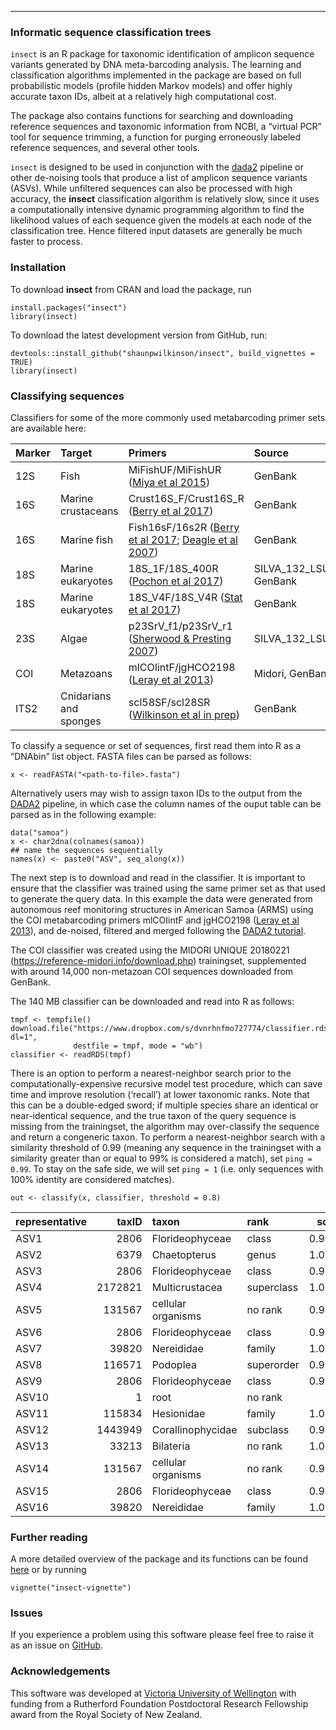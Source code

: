 ------------------------------------------------------------------------

### Informatic sequence classification trees

`insect` is an R package for taxonomic identification of amplicon
sequence variants generated by DNA meta-barcoding analysis. The learning
and classification algorithms implemented in the package are based on
full probabilistic models (profile hidden Markov models) and offer
highly accurate taxon IDs, albeit at a relatively high computational
cost.

The package also contains functions for searching and downloading
reference sequences and taxonomic information from NCBI, a “virtual PCR”
tool for sequence trimming, a function for purging erroneously labeled
reference sequences, and several other tools.

`insect` is designed to be used in conjunction with the
[dada2](https://benjjneb.github.io/dada2/index.html) pipeline or other
de-noising tools that produce a list of amplicon sequence variants
(ASVs). While unfiltered sequences can also be processed with high
accuracy, the **insect** classification algorithm is relatively slow,
since it uses a computationally intensive dynamic programming algorithm
to find the likelihood values of each sequence given the models at each
node of the classification tree. Hence filtered input datasets are
generally be much faster to process.

### Installation

To download **insect** from CRAN and load the package, run

    install.packages("insect")
    library(insect)

To download the latest development version from GitHub, run:

    devtools::install_github("shaunpwilkinson/insect", build_vignettes = TRUE) 
    library(insect)

### Classifying sequences

Classifiers for some of the more commonly used metabarcoding primer sets
are available here:

<!-- note newlines needed between html tags and code chunk -->

<table>
<colgroup>
<col style="width: 4%" />
<col style="width: 16%" />
<col style="width: 37%" />
<col style="width: 19%" />
<col style="width: 5%" />
<col style="width: 6%" />
<col style="width: 9%" />
</colgroup>
<thead>
<tr class="header">
<th style="text-align: left;">Marker</th>
<th style="text-align: left;">Target</th>
<th style="text-align: left;">Primers</th>
<th style="text-align: left;">Source</th>
<th style="text-align: right;">Version</th>
<th style="text-align: right;">Date</th>
<th style="text-align: left;">Download</th>
</tr>
</thead>
<tbody>
<tr class="odd">
<td style="text-align: left;">12S</td>
<td style="text-align: left;">Fish</td>
<td style="text-align: left;">MiFishUF/MiFishUR (<a
href="https://pubmed.ncbi.nlm.nih.gov/26587265/">Miya et al
2015</a>)</td>
<td style="text-align: left;">GenBank</td>
<td style="text-align: right;">1</td>
<td style="text-align: right;">20181111</td>
<td style="text-align: left;"><a
href="https://www.dropbox.com/s/fv3dpvws6zjvtib/classifier.rds?dl=1">RDS
(9MB)</a></td>
</tr>
<tr class="even">
<td style="text-align: left;">16S</td>
<td style="text-align: left;">Marine crustaceans</td>
<td style="text-align: left;">Crust16S_F/Crust16S_R (<a
href="https://pubmed.ncbi.nlm.nih.gov/26587265/">Berry et al
2017</a>)</td>
<td style="text-align: left;">GenBank</td>
<td style="text-align: right;">4</td>
<td style="text-align: right;">20180626</td>
<td style="text-align: left;"><a
href="https://www.dropbox.com/s/9vl9gj3frw7ng1m/classifier.rds?dl=1">RDS
(7.1 MB)</a></td>
</tr>
<tr class="odd">
<td style="text-align: left;">16S</td>
<td style="text-align: left;">Marine fish</td>
<td style="text-align: left;">Fish16sF/16s2R (<a
href="https://www.ncbi.nlm.nih.gov/pmc/articles/PMC5528208/">Berry et al
2017</a>; <a
href="https://www.ncbi.nlm.nih.gov/pmc/articles/PMC1959119/">Deagle et
al 2007</a>)</td>
<td style="text-align: left;">GenBank</td>
<td style="text-align: right;">4</td>
<td style="text-align: right;">20180627</td>
<td style="text-align: left;"><a
href="https://www.dropbox.com/s/fvfrd46exdah037/classifier.rds?dl=1">RDS
(6.8MB)</a></td>
</tr>
<tr class="even">
<td style="text-align: left;">18S</td>
<td style="text-align: left;">Marine eukaryotes</td>
<td style="text-align: left;">18S_1F/18S_400R (<a
href="https://pubmed.ncbi.nlm.nih.gov/24023913/">Pochon et al
2017</a>)</td>
<td style="text-align: left;">SILVA_132_LSUParc, GenBank</td>
<td style="text-align: right;">5</td>
<td style="text-align: right;">20180709</td>
<td style="text-align: left;"><a
href="https://www.dropbox.com/s/rmhh1g73jtipagu/classifier.rds?dl=1">RDS
(11.8 MB)</a></td>
</tr>
<tr class="odd">
<td style="text-align: left;">18S</td>
<td style="text-align: left;">Marine eukaryotes</td>
<td style="text-align: left;">18S_V4F/18S_V4R (<a
href="https://pubmed.ncbi.nlm.nih.gov/28947818/">Stat et al
2017</a>)</td>
<td style="text-align: left;">GenBank</td>
<td style="text-align: right;">4</td>
<td style="text-align: right;">20180525</td>
<td style="text-align: left;"><a
href="https://www.dropbox.com/s/s315gxuo4p24kx8/classifier.rds?dl=1">RDS
(11.5 MB)</a></td>
</tr>
<tr class="even">
<td style="text-align: left;">23S</td>
<td style="text-align: left;">Algae</td>
<td style="text-align: left;">p23SrV_f1/p23SrV_r1 (<a
href="https://onlinelibrary.wiley.com/doi/abs/10.1111/j.1529-8817.2007.00341.x">Sherwood
&amp; Presting 2007</a>)</td>
<td style="text-align: left;">SILVA_132_LSUParc</td>
<td style="text-align: right;">1</td>
<td style="text-align: right;">20180715</td>
<td style="text-align: left;"><a
href="https://www.dropbox.com/s/6o8cauqrlgnmwp5/classifier.rds?dl=1">RDS
(26.9MB)</a></td>
</tr>
<tr class="odd">
<td style="text-align: left;">COI</td>
<td style="text-align: left;">Metazoans</td>
<td style="text-align: left;">mlCOIintF/jgHCO2198 (<a
href="https://frontiersinzoology.biomedcentral.com/articles/10.1186/1742-9994-10-34">Leray
et al 2013</a>)</td>
<td style="text-align: left;">Midori, GenBank</td>
<td style="text-align: right;">5</td>
<td style="text-align: right;">20181124</td>
<td style="text-align: left;"><a
href="https://www.dropbox.com/s/dvnrhnfmo727774/classifier.rds?dl=1">RDS
(140 MB)</a></td>
</tr>
<tr class="even">
<td style="text-align: left;">ITS2</td>
<td style="text-align: left;">Cnidarians and sponges</td>
<td style="text-align: left;">scl58SF/scl28SR (<a
href="https://www.dropbox.com/s/6hcs1goju60wqi4/README.txt?dl=1">Wilkinson
et al in prep</a>)</td>
<td style="text-align: left;">GenBank</td>
<td style="text-align: right;">5</td>
<td style="text-align: right;">20180920</td>
<td style="text-align: left;"><a
href="https://www.dropbox.com/s/f07cka6308ebk2o/classifier.rds?dl=1">RDS
(6.6 MB)</a></td>
</tr>
</tbody>
</table>

To classify a sequence or set of sequences, first read them into R as a
“DNAbin” list object. FASTA files can be parsed as follows:

    x <- readFASTA("<path-to-file>.fasta")

Alternatively users may wish to assign taxon IDs to the output from the
[DADA2](https://www.nature.com/articles/nmeth.3869) pipeline, in which
case the column names of the ouput table can be parsed as in the
following example:

    data("samoa") 
    x <- char2dna(colnames(samoa))
    ## name the sequences sequentially
    names(x) <- paste0("ASV", seq_along(x))

The next step is to download and read in the classifier. It is important
to ensure that the classifier was trained using the same primer set as
that used to generate the query data. In this example the data were
generated from autonomous reef monitoring structures in American Samoa
(ARMS) using the COI metabarcoding primers mlCOIintF and jgHCO2198
([Leray et al
2013](https://frontiersinzoology.biomedcentral.com/articles/10.1186/1742-9994-10-34)),
and de-noised, filtered and merged following the [DADA2
tutorial](https://benjjneb.github.io/dada2/tutorial.html).

The COI classifier was created using the MIDORI UNIQUE 20180221
(<https://reference-midori.info/download.php>) trainingset, supplemented
with around 14,000 non-metazoan COI sequences downloaded from GenBank.

The 140 MB classifier can be downloaded and read into R as follows:

    tmpf <- tempfile()
    download.file("https://www.dropbox.com/s/dvnrhnfmo727774/classifier.rds?dl=1", 
                  destfile = tmpf, mode = "wb")
    classifier <- readRDS(tmpf)

There is an option to perform a nearest-neighbor search prior to the
computationally-expensive recursive model test procedure, which can save
time and improve resolution (‘recall’) at lower taxonomic ranks. Note
that this can be a double-edged sword; if multiple species share an
identical or near-identical sequence, and the true taxon of the query
sequence is missing from the trainingset, the algorithm may
over-classify the sequence and return a congeneric taxon. To perform a
nearest-neighbor search with a similarity threshold of 0.99 (meaning any
sequence in the trainingset with a similarity greater than or equal to
99% is considered a match), set `ping = 0.99`. To stay on the safe side,
we will set `ping = 1` (i.e. only sequences with 100% identity are
considered matches).

    out <- classify(x, classifier, threshold = 0.8)

<!-- note newlines needed between html tags and code chunk -->

<table>
<colgroup>
<col style="width: 10%" />
<col style="width: 5%" />
<col style="width: 13%" />
<col style="width: 7%" />
<col style="width: 4%" />
<col style="width: 5%" />
<col style="width: 7%" />
<col style="width: 11%" />
<col style="width: 9%" />
<col style="width: 10%" />
<col style="width: 9%" />
<col style="width: 5%" />
</colgroup>
<thead>
<tr class="header">
<th style="text-align: left;">representative</th>
<th style="text-align: right;">taxID</th>
<th style="text-align: left;">taxon</th>
<th style="text-align: left;">rank</th>
<th style="text-align: right;">score</th>
<th style="text-align: left;">kingdom</th>
<th style="text-align: left;">phylum</th>
<th style="text-align: left;">class</th>
<th style="text-align: left;">order</th>
<th style="text-align: left;">family</th>
<th style="text-align: left;">genus</th>
<th style="text-align: left;">species</th>
</tr>
</thead>
<tbody>
<tr class="odd">
<td style="text-align: left;">ASV1</td>
<td style="text-align: right;">2806</td>
<td style="text-align: left;">Florideophyceae</td>
<td style="text-align: left;">class</td>
<td style="text-align: right;">0.9981</td>
<td style="text-align: left;"></td>
<td style="text-align: left;"></td>
<td style="text-align: left;">Florideophyceae</td>
<td style="text-align: left;"></td>
<td style="text-align: left;"></td>
<td style="text-align: left;"></td>
<td style="text-align: left;"></td>
</tr>
<tr class="even">
<td style="text-align: left;">ASV2</td>
<td style="text-align: right;">6379</td>
<td style="text-align: left;">Chaetopterus</td>
<td style="text-align: left;">genus</td>
<td style="text-align: right;">1.0000</td>
<td style="text-align: left;">Metazoa</td>
<td style="text-align: left;">Annelida</td>
<td style="text-align: left;">Polychaeta</td>
<td style="text-align: left;">Spionida</td>
<td style="text-align: left;">Chaetopteridae</td>
<td style="text-align: left;">Chaetopterus</td>
<td style="text-align: left;"></td>
</tr>
<tr class="odd">
<td style="text-align: left;">ASV3</td>
<td style="text-align: right;">2806</td>
<td style="text-align: left;">Florideophyceae</td>
<td style="text-align: left;">class</td>
<td style="text-align: right;">0.9989</td>
<td style="text-align: left;"></td>
<td style="text-align: left;"></td>
<td style="text-align: left;">Florideophyceae</td>
<td style="text-align: left;"></td>
<td style="text-align: left;"></td>
<td style="text-align: left;"></td>
<td style="text-align: left;"></td>
</tr>
<tr class="even">
<td style="text-align: left;">ASV4</td>
<td style="text-align: right;">2172821</td>
<td style="text-align: left;">Multicrustacea</td>
<td style="text-align: left;">superclass</td>
<td style="text-align: right;">1.0000</td>
<td style="text-align: left;">Metazoa</td>
<td style="text-align: left;">Arthropoda</td>
<td style="text-align: left;"></td>
<td style="text-align: left;"></td>
<td style="text-align: left;"></td>
<td style="text-align: left;"></td>
<td style="text-align: left;"></td>
</tr>
<tr class="odd">
<td style="text-align: left;">ASV5</td>
<td style="text-align: right;">131567</td>
<td style="text-align: left;">cellular organisms</td>
<td style="text-align: left;">no rank</td>
<td style="text-align: right;">0.9952</td>
<td style="text-align: left;"></td>
<td style="text-align: left;"></td>
<td style="text-align: left;"></td>
<td style="text-align: left;"></td>
<td style="text-align: left;"></td>
<td style="text-align: left;"></td>
<td style="text-align: left;"></td>
</tr>
<tr class="even">
<td style="text-align: left;">ASV6</td>
<td style="text-align: right;">2806</td>
<td style="text-align: left;">Florideophyceae</td>
<td style="text-align: left;">class</td>
<td style="text-align: right;">0.9981</td>
<td style="text-align: left;"></td>
<td style="text-align: left;"></td>
<td style="text-align: left;">Florideophyceae</td>
<td style="text-align: left;"></td>
<td style="text-align: left;"></td>
<td style="text-align: left;"></td>
<td style="text-align: left;"></td>
</tr>
<tr class="odd">
<td style="text-align: left;">ASV7</td>
<td style="text-align: right;">39820</td>
<td style="text-align: left;">Nereididae</td>
<td style="text-align: left;">family</td>
<td style="text-align: right;">1.0000</td>
<td style="text-align: left;">Metazoa</td>
<td style="text-align: left;">Annelida</td>
<td style="text-align: left;">Polychaeta</td>
<td style="text-align: left;">Phyllodocida</td>
<td style="text-align: left;">Nereididae</td>
<td style="text-align: left;"></td>
<td style="text-align: left;"></td>
</tr>
<tr class="even">
<td style="text-align: left;">ASV8</td>
<td style="text-align: right;">116571</td>
<td style="text-align: left;">Podoplea</td>
<td style="text-align: left;">superorder</td>
<td style="text-align: right;">0.9995</td>
<td style="text-align: left;">Metazoa</td>
<td style="text-align: left;">Arthropoda</td>
<td style="text-align: left;">Hexanauplia</td>
<td style="text-align: left;"></td>
<td style="text-align: left;"></td>
<td style="text-align: left;"></td>
<td style="text-align: left;"></td>
</tr>
<tr class="odd">
<td style="text-align: left;">ASV9</td>
<td style="text-align: right;">2806</td>
<td style="text-align: left;">Florideophyceae</td>
<td style="text-align: left;">class</td>
<td style="text-align: right;">0.9482</td>
<td style="text-align: left;"></td>
<td style="text-align: left;"></td>
<td style="text-align: left;">Florideophyceae</td>
<td style="text-align: left;"></td>
<td style="text-align: left;"></td>
<td style="text-align: left;"></td>
<td style="text-align: left;"></td>
</tr>
<tr class="even">
<td style="text-align: left;">ASV10</td>
<td style="text-align: right;">1</td>
<td style="text-align: left;">root</td>
<td style="text-align: left;">no rank</td>
<td style="text-align: right;">NA</td>
<td style="text-align: left;"></td>
<td style="text-align: left;"></td>
<td style="text-align: left;"></td>
<td style="text-align: left;"></td>
<td style="text-align: left;"></td>
<td style="text-align: left;"></td>
<td style="text-align: left;"></td>
</tr>
<tr class="odd">
<td style="text-align: left;">ASV11</td>
<td style="text-align: right;">115834</td>
<td style="text-align: left;">Hesionidae</td>
<td style="text-align: left;">family</td>
<td style="text-align: right;">1.0000</td>
<td style="text-align: left;">Metazoa</td>
<td style="text-align: left;">Annelida</td>
<td style="text-align: left;">Polychaeta</td>
<td style="text-align: left;">Phyllodocida</td>
<td style="text-align: left;">Hesionidae</td>
<td style="text-align: left;"></td>
<td style="text-align: left;"></td>
</tr>
<tr class="even">
<td style="text-align: left;">ASV12</td>
<td style="text-align: right;">1443949</td>
<td style="text-align: left;">Corallinophycidae</td>
<td style="text-align: left;">subclass</td>
<td style="text-align: right;">0.9910</td>
<td style="text-align: left;"></td>
<td style="text-align: left;"></td>
<td style="text-align: left;">Florideophyceae</td>
<td style="text-align: left;"></td>
<td style="text-align: left;"></td>
<td style="text-align: left;"></td>
<td style="text-align: left;"></td>
</tr>
<tr class="odd">
<td style="text-align: left;">ASV13</td>
<td style="text-align: right;">33213</td>
<td style="text-align: left;">Bilateria</td>
<td style="text-align: left;">no rank</td>
<td style="text-align: right;">1.0000</td>
<td style="text-align: left;">Metazoa</td>
<td style="text-align: left;"></td>
<td style="text-align: left;"></td>
<td style="text-align: left;"></td>
<td style="text-align: left;"></td>
<td style="text-align: left;"></td>
<td style="text-align: left;"></td>
</tr>
<tr class="even">
<td style="text-align: left;">ASV14</td>
<td style="text-align: right;">131567</td>
<td style="text-align: left;">cellular organisms</td>
<td style="text-align: left;">no rank</td>
<td style="text-align: right;">0.9952</td>
<td style="text-align: left;"></td>
<td style="text-align: left;"></td>
<td style="text-align: left;"></td>
<td style="text-align: left;"></td>
<td style="text-align: left;"></td>
<td style="text-align: left;"></td>
<td style="text-align: left;"></td>
</tr>
<tr class="odd">
<td style="text-align: left;">ASV15</td>
<td style="text-align: right;">2806</td>
<td style="text-align: left;">Florideophyceae</td>
<td style="text-align: left;">class</td>
<td style="text-align: right;">0.9993</td>
<td style="text-align: left;"></td>
<td style="text-align: left;"></td>
<td style="text-align: left;">Florideophyceae</td>
<td style="text-align: left;"></td>
<td style="text-align: left;"></td>
<td style="text-align: left;"></td>
<td style="text-align: left;"></td>
</tr>
<tr class="even">
<td style="text-align: left;">ASV16</td>
<td style="text-align: right;">39820</td>
<td style="text-align: left;">Nereididae</td>
<td style="text-align: left;">family</td>
<td style="text-align: right;">1.0000</td>
<td style="text-align: left;">Metazoa</td>
<td style="text-align: left;">Annelida</td>
<td style="text-align: left;">Polychaeta</td>
<td style="text-align: left;">Phyllodocida</td>
<td style="text-align: left;">Nereididae</td>
<td style="text-align: left;"></td>
<td style="text-align: left;"></td>
</tr>
</tbody>
</table>

### Further reading

A more detailed overview of the package and its functions can be found
[here](https://rpubs.com/shaunpwilkinson/insect) or by running

    vignette("insect-vignette")

### Issues

If you experience a problem using this software please feel free to
raise it as an issue on
[GitHub](https://github.com/shaunpwilkinson/insect/issues).

### Acknowledgements

This software was developed at [Victoria University of
Wellington](https://www.wgtn.ac.nz/) with funding from a Rutherford
Foundation Postdoctoral Research Fellowship award from the Royal Society
of New Zealand.
